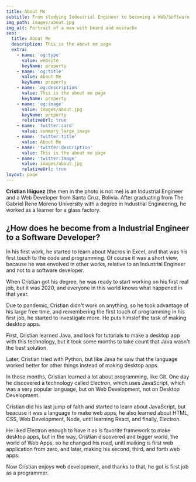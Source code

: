 ```yaml
---
title: About Me
subtitle: From studying Industrial Engineer to becoming a Web/Software Developer.
img_path: images/about.jpg
img_alt: Portrait of a man with beard and mustache
seo:
  title: About Me
  description: This is the about me page
  extra:
    - name: 'og:type'
      value: website
      keyName: property
    - name: 'og:title'
      value: About Me
      keyName: property
    - name: 'og:description'
      value: This is the about me page
      keyName: property
    - name: 'og:image'
      value: images/about.jpg
      keyName: property
      relativeUrl: true
    - name: 'twitter:card'
      value: summary_large_image
    - name: 'twitter:title'
      value: About Me
    - name: 'twitter:description'
      value: This is the about me page
    - name: 'twitter:image'
      value: images/about.jpg
      relativeUrl: true
layout: page
---
```

**Cristian Iñiguez** (the men in the photo is not me) is an Industrial Engineer and a Web Developer from Santa Cruz, Bolivia. After graduating from The Gabriel Rene Moreno University with a degree in Industrial Engineering, he worked as a learner for a glass factory.

## ¿How does he become from a Industrial Engineer to a Software Developer?

In his first work, he started to learn about Macros in Excel, and that was his first touch to the code and programming. Of course it was a short view, because he was envolved in other works, relative to an Industrial Engineer and not to a software developer.

When Cristian got his degree, he was ready to start working on his first real job, but it was 2020, and everyone in this world knows what happened in that year.

Due to pandemic, Cristian didn't work on anything, so he took advantage of his large free time, and remembering the first touch of programming in his first job, he started to investigate more. He puts himslef the task of making desktop apps.

First, Cristian learned Java, and look for tutorials to make a desktop app with this technology, but it took some months to take count that Java wasn't the best solution.

Later, Cristian tried with Python, but like Java he saw that the language worked better for other things instead of making desktop apps.

In those months, Cristian learned a lot about programming, like Git. One day he discovered a technology called Electron, which uses JavaScript, which was a very popular language, but on Web Development, not on Desktop Development.

Cristian did his last jump of faith and started to learn about JavaScript, but beacuse it was a language to make web apps, he also learned about HTML, CSS, Web Development, Node, until learning React, and finally, Electron.

He liked Electron enough to have it as is favorite framework to make desktop apps, but in the way, Cristian discovered and bigger world, the world of Web Apps, so he changed his road, unitl maiking is first web application from zero, and later, making his second, third, and forth web apps.

Now Cristian enjoys web development, and thanks to that, he got is first job as a programmer.
